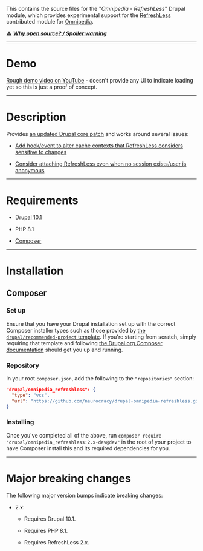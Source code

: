This contains the source files for the "*Omnipedia - RefreshLess*" Drupal
module, which provides experimental support for the
[RefreshLess](https://www.drupal.org/project/refreshless) contributed module for
[Omnipedia](https://omnipedia.app/).

⚠️ ***[Why open source? / Spoiler warning](https://omnipedia.app/open-source)***

----

# Demo

[Rough demo video on YouTube](https://www.youtube.com/watch?v=UhcWpwI8X4Q) -
doesn't provide any UI to indicate loading yet so this is just a proof of
concept.

----

# Description

Provides [an updated Drupal core
patch](https://www.drupal.org/project/refreshless/issues/3292843) and works
around several issues:

* [Add hook/event to alter cache contexts that RefreshLess considers sensitive to changes](https://www.drupal.org/project/refreshless/issues/3279949)

* [Consider attaching RefreshLess even when no session exists/user is anonymous](https://www.drupal.org/project/refreshless/issues/3279955)

----

# Requirements

* [Drupal 10.1](https://www.drupal.org/download)

* PHP 8.1

* [Composer](https://getcomposer.org/)

----

# Installation

## Composer

### Set up

Ensure that you have your Drupal installation set up with the correct Composer
installer types such as those provided by [the `drupal/recommended-project`
template](https://www.drupal.org/docs/develop/using-composer/starting-a-site-using-drupal-composer-project-templates#s-drupalrecommended-project).
If you're starting from scratch, simply requiring that template and following
[the Drupal.org Composer
documentation](https://www.drupal.org/docs/develop/using-composer/starting-a-site-using-drupal-composer-project-templates)
should get you up and running.

### Repository

In your root `composer.json`, add the following to the `"repositories"` section:

```json
"drupal/omnipedia_refreshless": {
  "type": "vcs",
  "url": "https://github.com/neurocracy/drupal-omnipedia-refreshless.git"
}
```

### Installing

Once you've completed all of the above, run `composer require
"drupal/omnipedia_refreshless:2.x-dev@dev"` in the root of your project to have
Composer install this and its required dependencies for you.

----

# Major breaking changes

The following major version bumps indicate breaking changes:

* 2.x:

  * Requires Drupal 10.1.

  * Requires PHP 8.1.

  * Requires RefreshLess 2.x.
